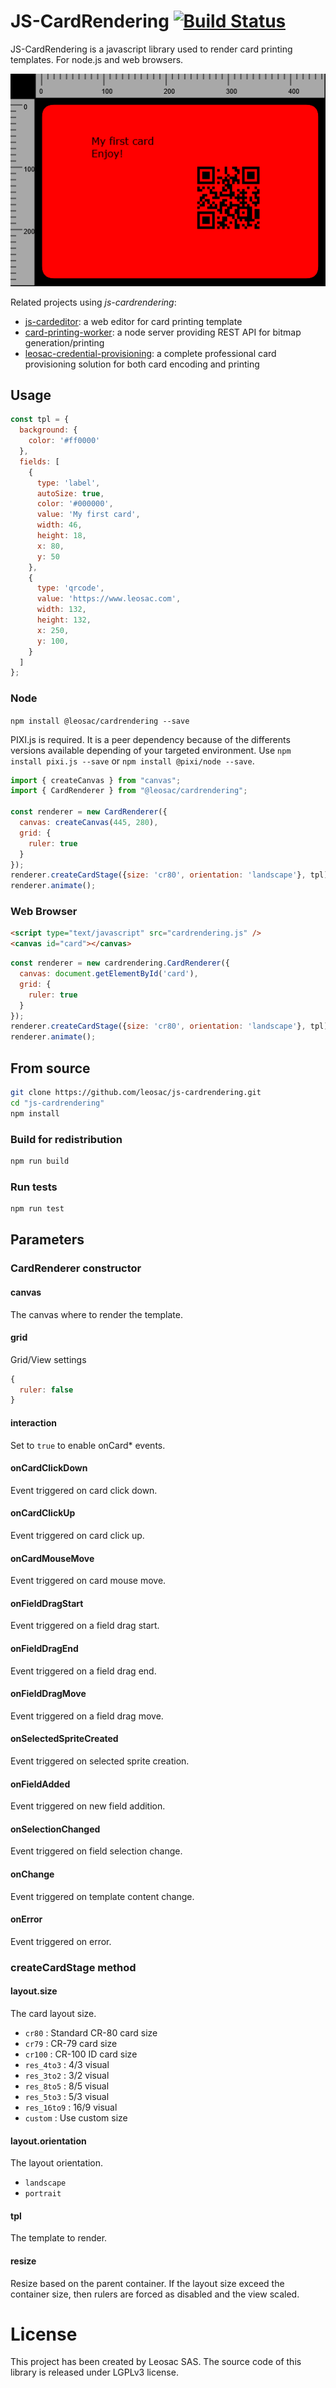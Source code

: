 # JS-CardRendering [![Build Status](https://github.com/leosac/js-cardrendering/actions/workflows/node.js.yml/badge.svg?branch=master)](https://github.com/leosac/js-cardrendering/actions/workflows/node.js.yml)
JS-CardRendering is a javascript library used to render card printing templates.
For node.js and web browsers.

![CardRendering Sample](https://github.com/leosac/js-cardrendering/blob/master/example/sample-cardrendering-red.png?raw=true)

Related projects using *js-cardrendering*:
 * [js-cardeditor](https://github.com/leosac/js-cardeditor): a web editor for card printing template
 * [card-printing-worker](https://github.com/leosac/card-printing-worker): a node server providing REST API for bitmap generation/printing
 * [leosac-credential-provisioning](https://leosac.com/credential-provisioning/): a complete professional card provisioning solution for both card encoding and printing

## Usage
```js
const tpl = {
  background: {
    color: '#ff0000'
  },
  fields: [
    {
      type: 'label',
      autoSize: true,
      color: '#000000',
      value: 'My first card',
      width: 46,
      height: 18,
      x: 80,
      y: 50
    },
    {
      type: 'qrcode',
      value: 'https://www.leosac.com',
      width: 132,
      height: 132,
      x: 250,
      y: 100,
    }
  ]
};
```

### Node
`npm install @leosac/cardrendering --save`

PIXI.js is required. It is a peer dependency because of the differents versions available depending of your targeted environment.
Use `npm install pixi.js --save` or `npm install @pixi/node --save`.

```js
import { createCanvas } from "canvas";
import { CardRenderer } from "@leosac/cardrendering";

const renderer = new CardRenderer({
  canvas: createCanvas(445, 280),
  grid: {
    ruler: true
  }
});
renderer.createCardStage({size: 'cr80', orientation: 'landscape'}, tpl);
renderer.animate();
```

### Web Browser
```html
<script type="text/javascript" src="cardrendering.js" />
<canvas id="card"></canvas>
```

```js
const renderer = new cardrendering.CardRenderer({
  canvas: document.getElementById('card'),
  grid: {
    ruler: true
  }
});
renderer.createCardStage({size: 'cr80', orientation: 'landscape'}, tpl);
renderer.animate();
```

## From source
```bash
git clone https://github.com/leosac/js-cardrendering.git
cd "js-cardrendering"
npm install
```

### Build for redistribution
```bash
npm run build
```

### Run tests
```bash
npm run test
```

## Parameters

### CardRenderer constructor

#### canvas
The canvas where to render the template.
#### grid
Grid/View settings
```js
{
  ruler: false
}
```
#### interaction
Set to `true` to enable onCard* events.
#### onCardClickDown
Event triggered on card click down.
#### onCardClickUp
Event triggered on card click up.
#### onCardMouseMove
Event triggered on card mouse move.
#### onFieldDragStart
Event triggered on a field drag start.
#### onFieldDragEnd
Event triggered on a field drag end.
#### onFieldDragMove
Event triggered on a field drag move.
#### onSelectedSpriteCreated
Event triggered on selected sprite creation.
#### onFieldAdded
Event triggered on new field addition.
#### onSelectionChanged
Event triggered on field selection change.
#### onChange
Event triggered on template content change.
#### onError
Event triggered on error.

### createCardStage method

#### layout.size
The card layout size.
  - `cr80` : Standard CR-80 card size
  - `cr79` : CR-79 card size
  - `cr100` : CR-100 ID card size
  - `res_4to3` : 4/3 visual
  - `res_3to2` : 3/2 visual
  - `res_8to5` : 8/5 visual
  - `res_5to3` : 5/3 visual
  - `res_16to9` : 16/9 visual
  - `custom` : Use custom size
#### layout.orientation
The layout orientation.
 - `landscape`
 - `portrait`
#### tpl
The template to render.
#### resize
Resize based on the parent container. If the layout size exceed the container size, then rulers are forced as disabled and the view scaled.

# License
This project has been created by Leosac SAS.
The source code of this library is released under LGPLv3 license.